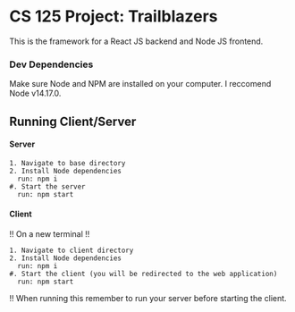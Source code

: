 # CS 125 Project: Trailblazers

This is the framework for a React JS backend and Node JS frontend.

### Dev Dependencies
Make sure Node and NPM are installed on your computer. I reccomend Node v14.17.0.

## Running Client/Server
#### Server
```
1. Navigate to base directory
2. Install Node dependencies
  run: npm i
#. Start the server
  run: npm start
```
#### Client
!! On a new terminal !!
```
1. Navigate to client directory
2. Install Node dependencies
  run: npm i
#. Start the client (you will be redirected to the web application)
  run: npm start
```
!! When running this remember to run your server before starting the client.
